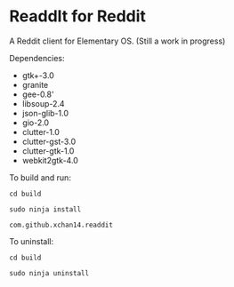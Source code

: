 # ReaddIt for Reddit
A Reddit client for Elementary OS. (Still a work in progress)



Dependencies:
- gtk+-3.0
- granite
- gee-0.8'
- libsoup-2.4
- json-glib-1.0
- gio-2.0
- clutter-1.0
- clutter-gst-3.0
- clutter-gtk-1.0
- webkit2gtk-4.0

To build and run:

`cd build`

`sudo ninja install`

`com.github.xchan14.readdit`

To uninstall:

`cd build`

`sudo ninja uninstall`
